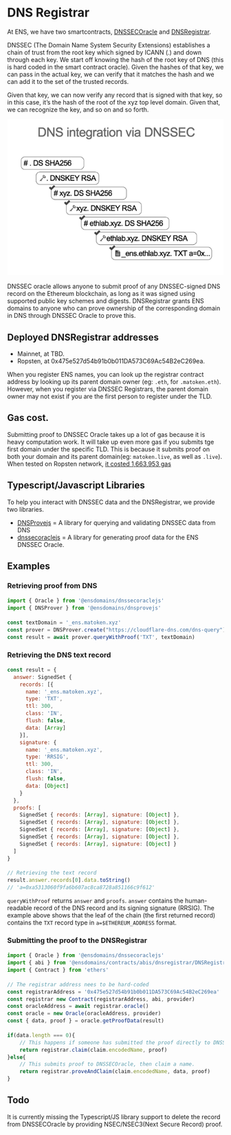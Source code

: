 # DNS Registrar

At ENS, we have two smartcontracts, [DNSSECOracle](https://github.com/ensdomains/dnssec-oracle) and [DNSRegistrar](https://github.com/ensdomains/dnsregistrar).

DNSSEC \(The Domain Name System Security Extensions\) establishes a chain of trust from the root key which signed by ICANN \(.\) and down through each key. We start off knowing the hash of the root key of DNS \(this is hard coded in the smart contract oracle\). Given the hashes of that key, we can pass in the actual key, we can verify that it matches the hash and we can add it to the set of the trusted records.

Given that key, we can now verify any record that is signed with that key, so in this case, it’s the hash of the root of the xyz top level domain. Given that, we can recognize the key, and so on and so forth.

![](../.gitbook/assets/diagram.png)

DNSSEC oracle allows anyone to submit proof of any DNSSEC-signed DNS record on the Ethereum blockchain, as long as it was signed using supported public key schemes and digests. DNSRegistrar grants ENS domains to anyone who can prove ownership of the corresponding domain in DNS through DNSSEC Oracle to prove this.

## Deployed DNSRegistrar addresses

* Mainnet, at TBD.
* Ropsten, at 0x475e527d54b91b0b011DA573C69Ac54B2eC269ea.

When you register ENS names, you can look up the registrar contract address by looking up its parent domain owner \(eg: `.eth`, for `.matoken.eth`\). However, when you register via DNSSEC Registrars, the parent domain owner may not exist if you are the first person to register under the TLD.

## Gas cost.

Submitting proof to DNSSEC Oracle takes up a lot of gas because it is heavy computation work. It will take up even more gas if you submits tge first domain under the specific TLD. This is because it submits proof on both your domain and its parent domain\(eg: `matoken.live`, as well as `.live`\). When tested on Ropsten network, [it costed 1,663,953 gas](https://ropsten.etherscan.io/tx/0x7ba91728530b2a9f325b330986265fd455639fd3f07e775cf68ee8c767b2637f)

## Typescript/Javascript Libraries

To help you interact with DNSSEC data and the DNSRegistrar, we provide two libraries.

* [DNSProvejs](https://github.com/ensdomains/dnsprovejs) = A library for querying and validating DNSSEC data from DNS
* [dnssecoraclejs](https://github.com/ensdomains/dnssecoraclejs) = A library for generating proof data for the ENS DNSSEC Oracle.

## Examples

### Retrieving proof from DNS

```javascript
import { Oracle } from '@ensdomains/dnssecoraclejs'
import { DNSProver } from '@ensdomains/dnsprovejs'

const textDomain = '_ens.matoken.xyz'
const prover = DNSProver.create("https://cloudflare-dns.com/dns-query")
const result = await prover.queryWithProof('TXT', textDomain)
```

### Retrieving the DNS text record

```javascript
const result = {
  answer: SignedSet {
    records: [{
      name: '_ens.matoken.xyz',
      type: 'TXT',
      ttl: 300,
      class: 'IN',
      flush: false,
      data: [Array]
    }],
    signature: {
      name: '_ens.matoken.xyz',
      type: 'RRSIG',
      ttl: 300,
      class: 'IN',
      flush: false,
      data: [Object]
    }
  },
  proofs: [
    SignedSet { records: [Array], signature: [Object] },
    SignedSet { records: [Array], signature: [Object] },
    SignedSet { records: [Array], signature: [Object] },
    SignedSet { records: [Array], signature: [Object] },
    SignedSet { records: [Array], signature: [Object] }
  ]
}

// Retrieving the text record
result.answer.records[0].data.toString()
// 'a=0xa5313060f9fa6b607ac8ca8728a851166c9f612'
```

`queryWithProof` returns `answer` and `proofs`. `answer` contains the human-readable record of the DNS record and its signing signature \(RRSIG\). The example above shows that the leaf of the chain \(the first returned record\) contains the `TXT` record type in `a=$ETHEREUM_ADDRESS` format.

### Submitting the proof to the DNSRegistrar

```javascript
import { Oracle } from '@ensdomains/dnssecoraclejs'
import { abi } from '@ensdomains/contracts/abis/dnsregistrar/DNSRegistrar.json'
import { Contract } from 'ethers'

// The registrar address nees to be hard-coded
const registrarAddress = '0x475e527d54b91b0b011DA573C69Ac54B2eC269ea'
const registrar new Contract(registrarAddress, abi, provider)
const oracleAddress = await registrar.oracle()
const oracle = new Oracle(oracleAddress, provider)
const { data, proof } = oracle.getProofData(result)

if(data.length === 0){
    // This happens if someone has submitted the proof directly to DNSSECOracle, hence only claim a name on the registrar.
    return registrar.claim(claim.encodedName, proof)
}else{
    // This submits proof to DNSSECOracle, then claim a name.
    return registrar.proveAndClaim(claim.encodedName, data, proof)
}
```

## Todo

It is currently missing the Typescript/JS library support to delete the record from DNSSECOracle by providing NSEC/NSEC3\(Next Secure Record\) proof.

